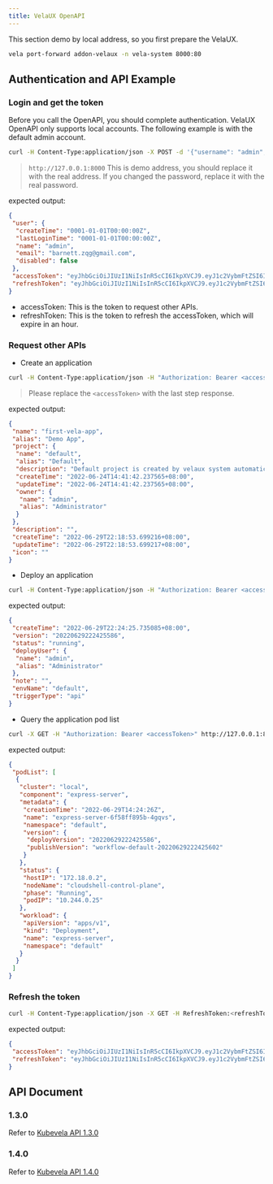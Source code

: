```yaml
---
title: VelaUX OpenAPI
---
```


This section demo by local address, so you first prepare the VelaUX.

```bash
vela port-forward addon-velaux -n vela-system 8000:80
```

## Authentication and API Example

### Login and get the token

Before you call the OpenAPI, you should complete authentication. VelaUX OpenAPI only supports local accounts. The following example is with the default admin account.

```bash
curl -H Content-Type:application/json -X POST -d '{"username": "admin", "password":"VelaUX12345"}' http://127.0.0.1:8000/api/v1/auth/login
```

> `http://127.0.0.1:8000` This is demo address, you should replace it with the real address. If you changed the password, replace it with the real password.

expected output:

```json
{
 "user": {
  "createTime": "0001-01-01T00:00:00Z",
  "lastLoginTime": "0001-01-01T00:00:00Z",
  "name": "admin",
  "email": "barnett.zqg@gmail.com",
  "disabled": false
 },
 "accessToken": "eyJhbGciOiJIUzI1NiIsInR5cCI6IkpXVCJ9.eyJ1c2VybmFtZSI6ImFkbWluIiwiZ3JhbnRUeXBlIjoiYWNjZXNzIiwiZXhwIjoxNjU2NTE0ODcyLCJpc3MiOiJ2ZWxhLWlzc3VlciIsIm5iZiI6MTY1NjUxMTI3Mn0.IqRWglW5cYMn8KJcbkoG55os9g-YTo_9UWFvbpZBKiY",
 "refreshToken": "eyJhbGciOiJIUzI1NiIsInR5cCI6IkpXVCJ9.eyJ1c2VybmFtZSI6ImFkbWluIiwiZ3JhbnRUeXBlIjoicmVmcmVzaCIsImV4cCI6MTY1NjU5NzY3MiwiaXNzIjoidmVsYS1pc3N1ZXIiLCJuYmYiOjE2NTY1MTEyNzJ9.mUjXj1BQ2c3MaVyYnMYefgH2g8Y-swgjyCAzH-GbZu8"
}
```

* accessToken: This is the token to request other APIs.
* refreshToken: This is the token to refresh the accessToken, which will expire in an hour.

### Request other APIs

* Create an application

```bash
curl -H Content-Type:application/json -H "Authorization: Bearer <accessToken>" -X POST -d '{"name":"first-vela-app", "project": "default", "alias": "Demo App", "envBinding": [{"name": "default"}], "component": {"name":"express-server","componentType":"webservice", "properties": "{\"image\":\"oamdev/hello-world\"}"}}' http://127.0.0.1:8000/api/v1/applications
```

> Please replace the `<accessToken>` with the last step response.

expected output:

```json
{
 "name": "first-vela-app",
 "alias": "Demo App",
 "project": {
  "name": "default",
  "alias": "Default",
  "description": "Default project is created by velaux system automatically.",
  "createTime": "2022-06-24T14:41:42.237565+08:00",
  "updateTime": "2022-06-24T14:41:42.237565+08:00",
  "owner": {
   "name": "admin",
   "alias": "Administrator"
  }
 },
 "description": "",
 "createTime": "2022-06-29T22:18:53.699216+08:00",
 "updateTime": "2022-06-29T22:18:53.699217+08:00",
 "icon": ""
}
```

* Deploy an application

```bash
curl -H Content-Type:application/json -H "Authorization: Bearer <accessToken>" -X POST -d '{"workflowName":"workflow-default","triggerType":"api"}' http://127.0.0.1:8000/api/v1/applications/first-vela-app/deploy
```

expected output:

```json
{
 "createTime": "2022-06-29T22:24:25.735085+08:00",
 "version": "20220629222425586",
 "status": "running",
 "deployUser": {
  "name": "admin",
  "alias": "Administrator"
 },
 "note": "",
 "envName": "default",
 "triggerType": "api"
}
```

* Query the application pod list

```bash
curl -X GET -H "Authorization: Bearer <accessToken>" http://127.0.0.1:8000/api/v1/query\?velaql\=component-pod-view%7BappNs%3Ddefault,+appName%3Dfirst-vela-app%7D.status
```

expected output:

```json
{
 "podList": [
  {
   "cluster": "local",
   "component": "express-server",
   "metadata": {
    "creationTime": "2022-06-29T14:24:26Z",
    "name": "express-server-6f58ff895b-4gqvs",
    "namespace": "default",
    "version": {
     "deployVersion": "20220629222425586",
     "publishVersion": "workflow-default-20220629222425602"
    }
   },
   "status": {
    "hostIP": "172.18.0.2",
    "nodeName": "cloudshell-control-plane",
    "phase": "Running",
    "podIP": "10.244.0.25"
   },
   "workload": {
    "apiVersion": "apps/v1",
    "kind": "Deployment",
    "name": "express-server",
    "namespace": "default"
   }
  }
 ]
}
```

### Refresh the token

```bash
curl -H Content-Type:application/json -X GET -H RefreshToken:<refreshToken> http://127.0.0.1:8000/api/v1/auth/refresh_token
```

expected output:

```json
{
 "accessToken": "eyJhbGciOiJIUzI1NiIsInR5cCI6IkpXVCJ9.eyJ1c2VybmFtZSI6ImFkbWluIiwiZ3JhbnRUeXBlIjoiYWNjZXNzIiwiZXhwIjoxNjU2NTE2OTExLCJpc3MiOiJ2ZWxhLWlzc3VlciIsIm5iZiI6MTY1NjUxMzMxMX0.zsUW_ME5mxTQxP-UFxQa4F8QDI-69RWpcfIFkn_WFSg",
 "refreshToken": "eyJhbGciOiJIUzI1NiIsInR5cCI6IkpXVCJ9.eyJ1c2VybmFtZSI6ImFkbWluIiwiZ3JhbnRUeXBlIjoicmVmcmVzaCIsImV4cCI6MTY1NjU5NzY3MiwiaXNzIjoidmVsYS1pc3N1ZXIiLCJuYmYiOjE2NTY1MTEyNzJ9.mUjXj1BQ2c3MaVyYnMYefgH2g8Y-swgjyCAzH-GbZu8"
}
```

## API Document

### 1.3.0

Refer to [Kubevela API 1.3.0](https://kubevela.stoplight.io/docs/kubevela/b3A6NDI5NzQxMzM-detail-definition)

### 1.4.0

Refer to [Kubevela API 1.4.0](https://kubevela.stoplight.io/docs/kubevela/branches/1.4.0/he0oz8fzf6ihs-kubevela-api-1-4-0)
